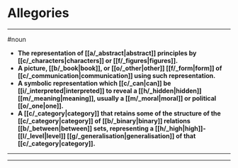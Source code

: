 # Allegories
---
#noun
- **The representation of [[a/_abstract|abstract]] principles by [[c/_characters|characters]] or [[f/_figures|figures]].**
- **A picture, [[b/_book|book]], or [[o/_other|other]] [[f/_form|form]] of [[c/_communication|communication]] using such representation.**
- **A symbolic representation which [[c/_can|can]] be [[i/_interpreted|interpreted]] to reveal a [[h/_hidden|hidden]] [[m/_meaning|meaning]], usually a [[m/_moral|moral]] or political [[o/_one|one]].**
- **A [[c/_category|category]] that retains some of the structure of the [[c/_category|category]] of [[b/_binary|binary]] relations [[b/_between|between]] sets, representing a [[h/_high|high]]-[[l/_level|level]] [[g/_generalisation|generalisation]] of that [[c/_category|category]].**
---
---
